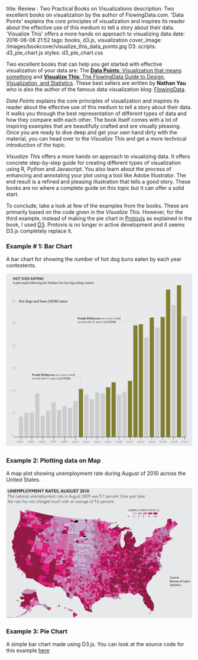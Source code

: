 title: Review : Two Practical Books on Visualizations
description: Two excellent books on visualization by the author of FlowingData.com. 'Data Points' explains the core principles of visualization and inspires its reader about the effective use of this medium to tell a story about their data. 'Visualize This' offers a more hands on approach to visualizing data
date: 2016-06-06 21:52
tags: books, d3.js, visualization
cover_image: /images/bookcover/visualize_this_data_points.jpg
D3:
scripts: d3_pie_chart.js
styles: d3_pie_chart.css

Two excellent books that can help you get started with effective visualization of your data are: The [**Data Points**: Visualization that means something](https://www.amazon.com/gp/product/111846219X) and [**Visualize This**: The FlowingData Guide to Design, Visualization, and Statistics](https://www.amazon.com/gp/product/0470944889). These best sellers are written by **Nathan Yau** who is also the author of the famous data visualization blog:  [FlowingData](http://flowingdata.com/). 

*Data Points* explains the core principles of visualization and inspires its reader about the effective use of this medium to tell a story about their data. It walks you through the best representation of different types of data and how they compare with each other. The book itself comes with a lot of inspiring examples that are beautifully crafted and are visually pleasing. Once you are ready to dive deep and get your own hand dirty with the material, you can head over to the *Visualize This* and get a more technical introduction of the topic. 

*Visualize This* offers a more hands on approach to visualizing data. It offers concrete step-by-step guide for creating different types of visualization using R, Python and Javascript. You also learn about the process of enhancing and annotating your plot using a tool like Adobe Illustrator. The end result is a refined and pleasing illustration that tells a good story. These books are no where a complete guide on this topic but it can offer a solid start. 

To conclude, take a look at few of the examples from the books. These are primarily based on the code given in the *Visualize This*. However, for the third example, instead of making the pie chart in [Protovis](http://mbostock.github.io/protovis/) as explained in the book, I used [D3](https://d3js.org/). Protovis is no longer in active development and it seems D3.js completely replace it. 

### Example # 1: Bar Chart

A bar chart for showing the number of hot dog buns eaten by each year contestents.

![post](/images/visualize-this-nathan-yau/hotdogcontest_ai.png)

### Example 2: Plotting data on Map

A map plot showing unemployment rate during August of 2010 across the United States. 

![post](/images/visualize-this-nathan-yau/unemployment.png)

### Example 3: Pie Chart

A simple bar chart made using D3.js. You can look at the source code for this example [here](https://gist.github.com/n-log-n/7b2573a52072aae8da1fb7569bcb4ce7)

<div class="d3-chart"></div>

